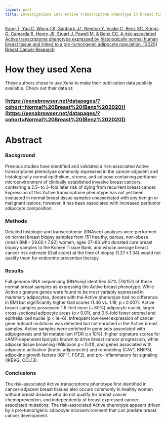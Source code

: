 ```yaml
---
layout: post
title: Investigations into Active transcriptome phenotype in breast tissue
---
```


[Kang T, Yau C, Wong CK, Sanborn JZ, Newton Y, Vaske C, Benz SC, Krings G, Camarda R, Henry JE, Stuart J, Powell M, & Benz CC. A risk-associated Active transcriptome phenotype expressed by histologically normal human breast tissue and linked to a pro-tumorigenic adipocyte population. (2020) Breast Cancer Research](https://breast-cancer-research.biomedcentral.com/articles/10.1186/s13058-020-01322-6)

# How they used Xena
These authors chose to use Xena to make their publication data publicly available. Check out their data at:
### [https://xenabrowser.net/datapages/?cohort=Normal%20Breast%20(Benz%202020)](https://xenabrowser.net/datapages/?cohort=Normal%20Breast%20(Benz%202020))

# Abstract
### Background
Previous studies have identified and validated a risk-associated Active transcriptome phenotype commonly expressed in the cancer-adjacent and histologically normal epithelium, stroma, and adipose containing peritumor microenvironment of clinically established invasive breast cancers, conferring a 2.5- to 3-fold later risk of dying from recurrent breast cancer. Expression of this Active transcriptome phenotype has not yet been evaluated in normal breast tissue samples unassociated with any benign or malignant lesions; however, it has been associated with increased peritumor adipocyte composition.
### Methods
Detailed histologic and transcriptomic (RNAseq) analyses were performed on normal breast biopsy samples from 151 healthy, parous, non-obese (mean BMI = 29.60 ± 7.92) women, ages 27–66 who donated core breast biopsy samples to the Komen Tissue Bank, and whose average breast cancer risk estimate (Gail score) at the time of biopsy (1.27 ± 1.34) would not qualify them for endocrine prevention therapy.
### Results
Full genome RNA sequencing (RNAseq) identified 52% (78/151) of these normal breast samples as expressing the Active breast phenotype. While Active signature genes were found to be most variably expressed in mammary adipocytes, donors with the Active phenotype had no difference in BMI but significantly higher Gail scores (1.46 vs. 1.18; p = 0.007). Active breast samples possessed 1.6-fold more (~ 80%) adipocyte nuclei, larger cross-sectional adipocyte areas (p < 0.01), and 0.5-fold fewer stromal and epithelial cell nuclei (p < 1e−6). Infrequent low-level expression of cancer gene hotspot mutations was detected but not enriched in the Active breast samples. Active samples were enriched in gene sets associated with adipogenesis and fat metabolism (FDR q ≤ 10%), higher signature scores for cAMP-dependent lipolysis known to drive breast cancer progression, white adipose tissue browning (Wilcoxon p < 0.01), and genes associated with adipocyte activation (leptin, adiponectin) and remodeling (CAV1, BNIP3), adipokine growth factors (IGF-1, FGF2), and pro-inflammatory fat signaling (IKBKG, CCL13).
### Conclusions
The risk-associated Active transcriptome phenotype first identified in cancer-adjacent breast tissues also occurs commonly in healthy women without breast disease who do not qualify for breast cancer chemoprevention, and independently of breast expressed cancer-associated mutations. The risk-associated Active phenotype appears driven by a pro-tumorigenic adipocyte microenvironment that can predate breast cancer development.


